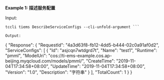 **Example 1: 描述服务配置**



Input: 

```
tccli tiems DescribeServiceConfigs --cli-unfold-argument ```

Output: 
```
{
    "Response": {
        "RequestId": "4a3d63f8-fb12-4dd5-b444-02c0a91af0d2",
        "ServiceConfigs": [
            {
                "Id": "asjcqn7wtdgrd7t",
                "Name": "test1",
                "Runtime": "pmml",
                "ModelUri": "cos://ti-ems-example.cos.ap-beijing.myqcloud.com/models/pmml/",
                "CreateTime": "2019-11-04T17:34:58+08:00",
                "UpdateTime": "2019-11-04T17:34:58+08:00",
                "Version": "1.0",
                "Description": "字符串"
            }
        ],
        "TotalCount": 1
    }
}
```

